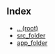 ## Index

- [.. (root)](../README.md)
- [src_folder](./src_folder)
- [app_folder](./app_folder/README.md)